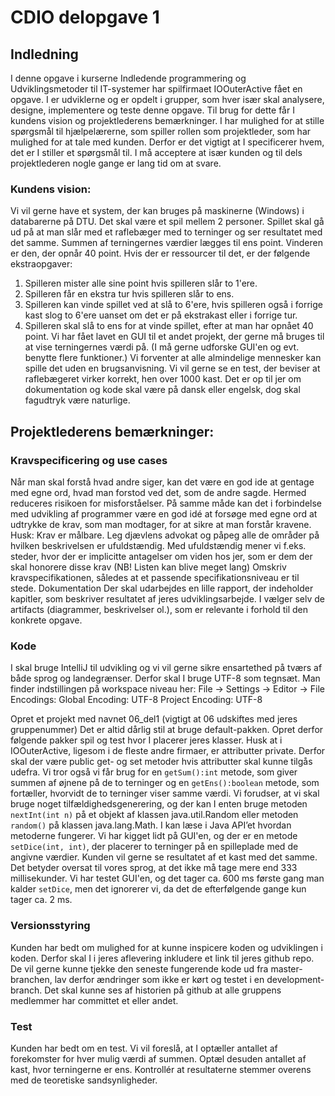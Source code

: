 ﻿# CDIO delopgave 1
## Indledning
I denne opgave i kurserne Indledende programmering og Udviklingsmetoder til IT-systemer har spilfirmaet IOOuterActive fået en opgave. I er udviklerne og er opdelt i grupper, som hver især skal analysere, designe, implementere og teste denne opgave. Til brug for dette får I kundens vision og projektlederens bemærkninger. I har mulighed for at stille spørgsmål til hjælpelærerne, som spiller rollen som projektleder, som har mulighed for at tale med kunden. Derfor er det vigtigt at I specificerer hvem, det er I stiller et spørgsmål til. I må acceptere at især kunden og til dels projektlederen nogle gange er lang tid om at svare.
### Kundens vision:
Vi vil gerne have et system, der kan bruges på maskinerne (Windows) i databarerne på DTU. Det skal være et spil mellem 2 personer. Spillet skal gå ud på at man slår med et raflebæger med to terninger og ser resultatet med det samme. Summen af terningernes værdier lægges til ens point. Vinderen er den, der opnår 40 point. Hvis der er ressourcer til det, er der følgende ekstraopgaver:
1. Spilleren mister alle sine point hvis spilleren slår to 1'ere.
2. Spilleren får en ekstra tur hvis spilleren slår to ens.
3. Spilleren kan vinde spillet ved at slå to 6'ere, hvis spilleren også i forrige kast slog to 6'ere uanset om det er på ekstrakast eller i forrige tur.
4. Spilleren skal slå to ens for at vinde spillet, efter at man har opnået 40 point.
Vi har fået lavet en GUI til et andet projekt, der gerne må bruges til at vise terningernes værdi på. (I må gerne udforske GUI'en og evt. benytte flere funktioner.)
Vi forventer at alle almindelige mennesker kan spille det uden en brugsanvisning.
Vi vil gerne se en test, der beviser at raflebægeret virker korrekt, hen over 1000 kast.
Det er op til jer om dokumentation og kode skal være på dansk eller engelsk, dog skal fagudtryk være naturlige.
## Projektlederens bemærkninger:
### Kravspecificering og use cases
Når man skal forstå hvad andre siger, kan det være en god ide at gentage med egne ord, hvad man forstod ved det, som de andre sagde. Hermed reduceres risikoen for misforståelser. På samme måde kan det i forbindelse med udvikling af programmer være en god idé at forsøge med egne ord at udtrykke de krav, som man modtager, for at sikre at man forstår kravene.
Husk: Krav er målbare.
Leg djævlens advokat og påpeg alle de områder på hvilken beskrivelsen er ufuldstændig. Med ufuldstændig mener vi f.eks. steder, hvor der er implicitte antagelser om viden hos jer, som er dem der skal honorere disse krav (NB! Listen kan blive meget lang)
Omskriv kravspecifikationen, således at et passende specifikationsniveau er til stede.
Dokumentation
Der skal udarbejdes en lille rapport, der indeholder kapitler, som beskriver resultatet af jeres udviklingsarbejde. I vælger selv de artifacts (diagrammer, beskrivelser ol.), som er  relevante i forhold til den konkrete opgave.


### Kode
I skal bruge IntelliJ til udvikling og vi vil gerne sikre ensartethed på tværs af både sprog og landegrænser. Derfor skal I bruge UTF-8 som tegnsæt. Man finder indstillingen på workspace niveau her:
 File -> Settings -> Editor -> File Encodings:
Global Encoding: UTF-8
Project Encoding: UTF-8


Opret et projekt med navnet 06_del1 (vigtigt at 06 udskiftes med jeres gruppenummer)
Det er altid dårlig stil at bruge default-pakken. Opret derfor følgende pakker spil og test hvor I placerer jeres klasser.
Husk at i IOOuterActive, ligesom i de fleste andre firmaer, er attributter private. Derfor skal der være public get- og set metoder hvis attributter skal kunne tilgås udefra. Vi tror også vi får brug for en `getSum():int` metode, som giver summen af øjnene på de to terninger og en `getEns():boolean` metode, som fortæller, hvorvidt de to terninger viser samme værdi.
Vi forudser, at vi skal bruge noget tilfældighedsgenerering, og der kan I enten bruge metoden `nextInt(int n)` på et objekt af klassen java.util.Random eller metoden `random()` på klassen java.lang.Math. I kan læse i Java API’et hvordan metoderne fungerer.
Vi har kigget lidt på GUI'en, og der er en metode `setDice(int, int)`, der placerer to terninger på en spilleplade med de angivne værdier.
Kunden vil gerne se resultatet af et kast med det samme. Det betyder oversat til vores sprog, at det ikke må tage mere end 333 millisekunder. Vi har testet GUI'en, og det tager ca. 600 ms første gang man kalder `setDice`, men det ignorerer vi, da det de efterfølgende gange kun tager ca. 2 ms.

### Versionsstyring
Kunden har bedt om mulighed for at kunne inspicere koden og udviklingen i koden. Derfor skal I i jeres aflevering inkludere et link til jeres github repo. De vil gerne kunne tjekke den seneste fungerende kode ud fra master-branchen, lav derfor ændringer som ikke er kørt og testet i en development-branch. Det skal kunne ses af historien på github at alle gruppens medlemmer har committet et eller andet.

### Test
Kunden har bedt om en test. Vi vil foreslå, at I optæller antallet af forekomster for hver mulig værdi af summen. Optæl desuden antallet af kast, hvor terningerne er ens. Kontrollér at resultaterne stemmer overens med de teoretiske sandsynligheder.

